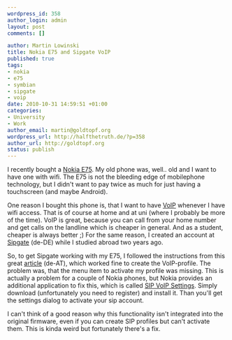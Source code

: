 ```yaml
--- 
wordpress_id: 358
author_login: admin
layout: post
comments: []

author: Martin Lowinski
title: Nokia E75 and Sipgate VoIP
published: true
tags: 
- nokia
- e75
- symbian
- sipgate
- voip
date: 2010-10-31 14:59:51 +01:00
categories: 
- University
- Work
author_email: martin@goldtopf.org
wordpress_url: http://halfthetruth.de/?p=358
author_url: http://goldtopf.org
status: publish
---
```

I recently bought a <a href="http://en.wikipedia.org/wiki/Nokia_E75">Nokia E75</a>. My old phone was, well.. old and I want to have one with wifi. The E75 is not the bleeding edge of mobilephone technology, but I didn't want to pay twice as much for just having a touchscreen (and maybe Android).

One reason I bought this phone is, that I want to have <a href="http://en.wikipedia.org/wiki/VoIP">VoIP</a> whenever I have wifi access. That is of course at home and at uni (where I probably be more of the time). VoIP is great, because you can call from your home number and get calls on the landline which is cheaper in general. And as a student, cheaper is always better ;) For the same reason, I created an account at <a href="http://sipgate.de">Sipgate</a> (de-DE) while I studied abroad two years ago.

So, to get Sipgate working with my E75, I followed the instructions from this great <a href="http://www.s60.at/talk/?p=5270">article</a> (de-AT), which worked fine to create the VoIP-profile. The problem was, that the menu item to activate my profile was missing. This is actually a problem for a couple of Nokia phones, but Nokia provides an additional application to fix this, which is called <a href="http://www.forum.nokia.com/info/sw.nokia.com/id/b1c361a2-7eb2-4853-8c0c-d2f54e184237/SIP_VoIP_3_1_Settings_v2_0_en.sis.html">SIP VoIP Settings</a>. Simply download (unfortunately you need to register) and install it. Than you'll get the settings dialog to activate your sip account.

I can't think of a good reason why this functionality isn't integrated into the original firmware, even if you can create SIP profiles but can't activate them. This is kinda weird but fortunately there's a fix.
